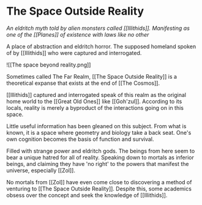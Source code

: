 # The Space Outside Reality
*An eldritch myth told by alien monsters called [[Illithids]]. Manifesting as one of the [[Planes]] of existence with laws like no other*

A place of abstraction and eldritch horror. The supposed homeland spoken of by [[Illithids]] who were captured and interrogated.

![[The space beyond reality.png]]

Sometimes called The Far Realm, [[The Space Outside Reality]] is a theoretical expanse that exists at the end of [[The Cosmos]].

[[Illithids]] captured and interrogated speak of this realm as the original home world to the [[Great Old Ones]] like [[Goh'zul]]. According to its locals, reality is merely a byproduct of the interactions going on in this space.

Little useful information has been gleaned on this subject. From what is known, it is a space where geometry and biology take a back seat. One's own cognition becomes the basis of function and survival.

Filled with strange power and eldritch gods. The beings from here seem to bear a unique hatred for all of reality. Speaking down to mortals as inferior beings, and claiming they have 'no right' to the powers that manifest the universe, especially [[Zol]].

No mortals from [[Zol]] have even come close to discovering a method of venturing to [[The Space Outside Reality]]. Despite this, some academics obsess over the concept and seek the knowledge of [[Illithids]].